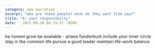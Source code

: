 ```yaml
---
category: new narrative
excerpt: "who are these people? what do they want from you?"
title: "4: your responsibilty"
date:   2021-09-20 00:19:57 -0500
---
```

be honest
grow
be available - arlano funderburk
include your inner circle
stay in the common life
pursue a good
leader
maintain life-work balance
